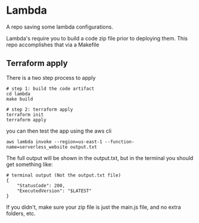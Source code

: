 # Lambda

A repo saving some lambda configurations.

Lambda's require you to build a code zip file prior to deploying them. This repo accomplishes that
via a Makefile

## Terraform apply

There is a two step process to apply

```shell
# step 1: build the code artifact
cd lambda
make build

# step 2: terraform apply
terraform init
terraform apply
```

you can then test the app using the aws cli

```shell
aws lambda invoke --region=us-east-1 --function-name=serverless_website output.txt
```

The full output will be shown in the output.txt, but in the terminal you should get something like:

```shell
# terminal output (Not the output.txt file)
{
    "StatusCode": 200,
    "ExecutedVersion": "$LATEST"
}
```

If you didn't, make sure your zip file is just the main.js file, and no extra folders, etc.